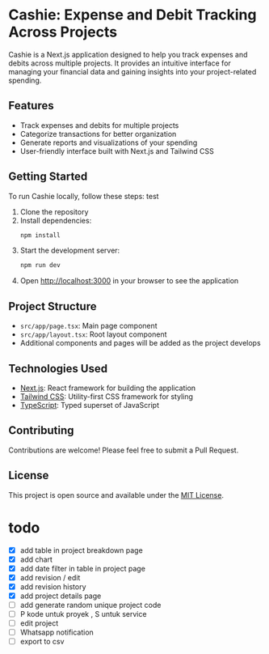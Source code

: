 # Cashie: Expense and Debit Tracking Across Projects

Cashie is a Next.js application designed to help you track expenses and debits across multiple projects. It provides an intuitive interface for managing your financial data and gaining insights into your project-related spending.

## Features

- Track expenses and debits for multiple projects
- Categorize transactions for better organization
- Generate reports and visualizations of your spending
- User-friendly interface built with Next.js and Tailwind CSS

## Getting Started

To run Cashie locally, follow these steps:
test

1. Clone the repository
2. Install dependencies:
   ```bash
   npm install
   ```
3. Start the development server:
   ```bash
   npm run dev
   ```
4. Open [http://localhost:3000](http://localhost:3000) in your browser to see the application

## Project Structure

- `src/app/page.tsx`: Main page component
- `src/app/layout.tsx`: Root layout component
- Additional components and pages will be added as the project develops

## Technologies Used

- [Next.js](https://nextjs.org/): React framework for building the application
- [Tailwind CSS](https://tailwindcss.com/): Utility-first CSS framework for styling
- [TypeScript](https://www.typescriptlang.org/): Typed superset of JavaScript

## Contributing

Contributions are welcome! Please feel free to submit a Pull Request.

## License

This project is open source and available under the [MIT License](LICENSE).

# todo

- [x] add table in project breakdown page
- [x] add chart
- [x] add date filter in table in project page
- [x] add revision / edit
- [x] add revision history
- [x] add project details page
- [ ] add generate random unique project code
- [ ] P kode untuk proyek , S untuk service
- [ ] edit project
- [ ] Whatsapp notification
- [ ] export to csv
